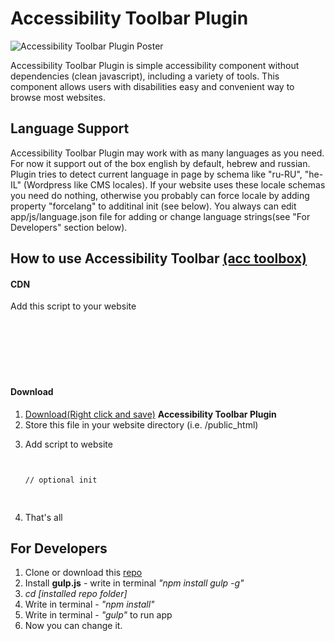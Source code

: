 <h1>Accessibility Toolbar Plugin</h1>

<p>
	<img src="https://raw.githubusercontent.com/mickidum/acc_toolbar/master/poster.jpg" alt="Accessibility Toolbar Plugin Poster">
</p>

<p>
Accessibility Toolbar Plugin is simple accessibility component without dependencies (clean javascript), including a variety of tools.
This component allows users with disabilities easy and convenient way to browse most websites.
</p>

<h2>Language Support</h2>
<p>
	Accessibility Toolbar Plugin may work with as many languages as you need. For now it support out of the box english by default, hebrew and russian. Plugin tries to detect current language in page by schema like "ru-RU", "he-IL" (Wordpress like CMS locales). If your website uses these locale schemas you need do nothing, otherwise you probably can force locale by adding property "forcelang" to additinal init (see below). You always can edit app/js/language.json file for adding or change language strings(see "For Developers" section below).
</p>

<h2>How to use Accessibility Toolbar <a href="http://webworks.ga/acc_toolbar">(acc toolbox)</a></h2>

<h4>CDN</h4>

<p>Add this script to your website</p>

<pre class="highlight">
<code>
<script src="https://cdn.rawgit.com/mickidum/acc_toolbar/18cf6814/acctoolbar/acctoolbar.min.js"></script>
<script>
// optional init
  window.onload = function() {
    window.micAccessTool = new MicAccessTool({
      link: 'http://your-awesome-website.com/your-accessibility-declaration.pdf',
      contact: 'mailto:your-mail@your-awesome-website.com',
      buttonPosition: 'right', // default is 'left'
      forceLang: 'ru-RU' // default is 'en' may be 'he-IL' or 'ru-RU'
    });
  }
</script>
</code>
</pre>

<h4>Download</h4>

<ol>
	<li><a href="https://raw.githubusercontent.com/mickidum/acc_toolbar/master/acctoolbar/acctoolbar.min.js">Download(Right click and save)</a> <strong>Accessibility Toolbar Plugin</strong></li>
	<li>Store this file in your website directory (i.e. /public_html)</li>
	<li>
		<p>Add script to website</p>
<pre class="highlight">
<code>
<script src="path/to/script/where/stored/acctoolbar.min.js"></script>
// optional init
<script>
  window.onload = function() {
    window.micAccessTool = new MicAccessTool({
      link: 'http://your-awesome-website.com/your-accessibility-declaration.pdf',
      contact: 'mailto:your-mail@your-awesome-website.com',
      buttonPosition: 'right', // default is 'left'
      forceLang: 'ru-RU' // default is 'en' may be 'he-IL' or 'ru-RU'
    });
  }
</script>
</code>
</pre>
	</li>
	<li>That's all</li>
</ol>

<h2>For Developers</h2>

<ol>
	<li>Clone or download this <a href="{{ site.github.repository_url }}">repo</a></li>
	<li>Install <strong>gulp.js</strong> - write in terminal <em>"npm install gulp -g"</em></li>
	<li><em>cd [installed repo folder]</em></li>
	<li>Write in terminal - <em>"npm install"</em></li>
	<li>Write in terminal - <em>"gulp"</em> to run app</li>
	<li>Now you can change it.</li>
</ol>
